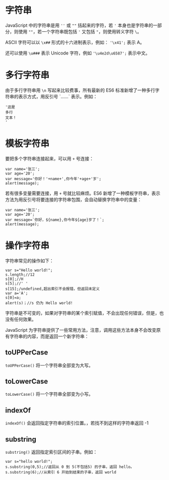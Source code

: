 # 字符串
JavaScript 中的字符串是用 `''` 或  `""` 括起来的字符，若 `'` 本身也是字符串的一部分，则使用 `""`，若一个字符串既包括 `'` 又包括 `"`，则使用转义字符 `\`。

ASCII 字符可以以 `\x##` 形式的十六进制表示，例如： `'\x41';` 表示 A。

还可以使用 `\u###` 表示 Unicode 字符，例如 `'\u4e2d\u6587';` 表示中文。

# 多行字符串
由于多行字符串用 `\n` 写起来比较费事，所有最新的 ES6 标准新增了一种多行字符串的表示方式，用反引号 \`……\` 表示。例如：

    '这是
    多行
    文本！
    '

# 模板字符串
要把多个字符串连接起来，可以用 `+` 号连接：

    var name='张三';
    var age='20';
    var message='你好！'+name+',你今年'+age+'岁';
    alert(message);

若有很多变量需要连接，用 `+` 号就比较麻烦。ES6 新增了一种模板字符串，表示方法为用反引号将要连接的字符串包围，会自动替换字符串中的变量：

    var name='张三';
    var age='20';
    var message=`你好，${name},你今年${age}岁了！`;
    alert(message);

# 操作字符串
字符串常见的操作如下：

    var s="Hello world!";
    s.length;//12
    s[0];//H
    s[5];//' '
    s[15];/undefined,超出索引不会报错，但返回未定义
    var a='A';
    s[0]=a;
    alert(s)；//s 仍为 Hello world!

字符串是不可变的，如果对字符串的某个索引赋值，不会出现任何错误，但是，也没有任何效果。

JavaScript 为字符串提供了一些常用方法，注意，调用这些方法本身不会改变原有字符串的内容，而是返回一个新字符串：
## toUPPerCase
`toUPPerCase()` 将一个字符串全部变为大写。
## toLowerCase
`toLowerCase()` 将一个字符串全部变为小写。
## indexOf
`indexOf()` 会返回指定字符串的索引位置。，若找不到这样的字符串返回 -1
## substring
`substring()` 返回指定索引区间的子串。例如：

    var s="hello world!";
    s.substring(0,5);//返回从 0 到 5(不包括5) 的子串，返回 hello。
    s.substring(6);//从索引 6 开始到结束的子串，返回 world
